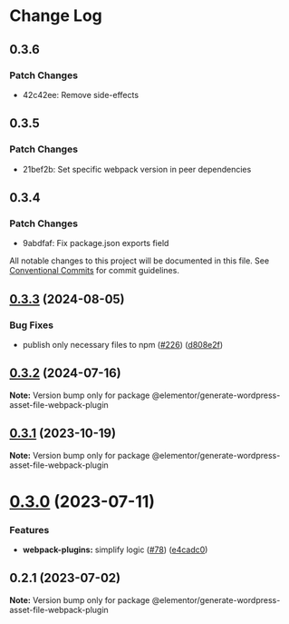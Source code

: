 # Change Log

## 0.3.6

### Patch Changes

- 42c42ee: Remove side-effects

## 0.3.5

### Patch Changes

- 21bef2b: Set specific webpack version in peer dependencies

## 0.3.4

### Patch Changes

- 9abdfaf: Fix package.json exports field

All notable changes to this project will be documented in this file.
See [Conventional Commits](https://conventionalcommits.org) for commit guidelines.

## [0.3.3](https://github.com/elementor/elementor-packages/compare/@elementor/generate-wordpress-asset-file-webpack-plugin@0.3.2...@elementor/generate-wordpress-asset-file-webpack-plugin@0.3.3) (2024-08-05)

### Bug Fixes

- publish only necessary files to npm ([#226](https://github.com/elementor/elementor-packages/issues/226)) ([d808e2f](https://github.com/elementor/elementor-packages/commit/d808e2f60eb7ca2d7b8560d0b79c0e62c2f969a8))

## [0.3.2](https://github.com/elementor/elementor-packages/compare/@elementor/generate-wordpress-asset-file-webpack-plugin@0.3.1...@elementor/generate-wordpress-asset-file-webpack-plugin@0.3.2) (2024-07-16)

**Note:** Version bump only for package @elementor/generate-wordpress-asset-file-webpack-plugin

## [0.3.1](https://github.com/elementor/elementor-packages/compare/@elementor/generate-wordpress-asset-file-webpack-plugin@0.3.0...@elementor/generate-wordpress-asset-file-webpack-plugin@0.3.1) (2023-10-19)

**Note:** Version bump only for package @elementor/generate-wordpress-asset-file-webpack-plugin

# [0.3.0](https://github.com/elementor/elementor-packages/compare/@elementor/generate-wordpress-asset-file-webpack-plugin@0.2.1...@elementor/generate-wordpress-asset-file-webpack-plugin@0.3.0) (2023-07-11)

### Features

- **webpack-plugins:** simplify logic ([#78](https://github.com/elementor/elementor-packages/issues/78)) ([e4cadc0](https://github.com/elementor/elementor-packages/commit/e4cadc06be61450437274610e65b9d92eb245844))

## 0.2.1 (2023-07-02)

**Note:** Version bump only for package @elementor/generate-wordpress-asset-file-webpack-plugin
